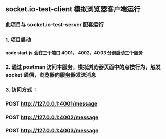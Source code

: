 ## socket.io-test-client 模拟浏览器客户端运行
### 此项目与 socket.io-test-server 配套运行
### 1. 项目启动
#### node start.js 会在三个端口 4001， 4002，4003 分别启动三个服务

### 2. 通过 postman 访问本服务，模拟浏览器页面中的点按行为，触发 socket 通信，浏览器向服务器发送消息
### 3. 访问方式： 
###             POST http://127.0.0.1:4001/message 
###             POST http://127.0.0.1:4002/message 
###             POST http://127.0.0.1:4003/message 


